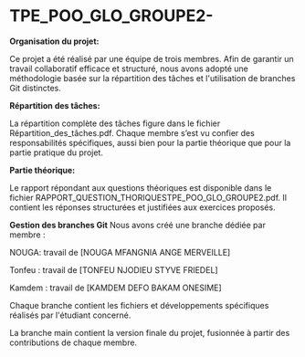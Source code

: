 # TPE_POO_GLO_GROUPE2-

**Organisation du projet:**

  Ce projet a été réalisé par une équipe de trois membres. Afin de garantir un travail collaboratif efficace et structuré, nous avons adopté une méthodologie basée sur la répartition des tâches et l'utilisation de branches Git distinctes.

**Répartition des tâches:**

La répartition complète des tâches figure dans le fichier Répartition_des_tâches.pdf. Chaque membre s’est vu confier des responsabilités spécifiques, aussi bien pour la partie théorique que pour la partie pratique du projet.

**Partie théorique:**

Le rapport répondant aux questions théoriques est disponible dans le fichier RAPPORT_QUESTION_THORIQUESTPE_POO_GLO_GROUPE2.pdf. Il contient les réponses structurées et justifiées aux exercices proposés.

**Gestion des branches Git**
Nous avons créé une branche dédiée par membre :

NOUGA: travail de [NOUGA MFANGNIA ANGE MERVEILLE]

Tonfeu : travail de [TONFEU NJODIEU STYVE FRIEDEL]

Kamdem : travail de [KAMDEM DEFO BAKAM ONESIME]

Chaque branche contient les fichiers et développements spécifiques réalisés par l'étudiant concerné.

La branche main contient la version finale du projet, fusionnée à partir des contributions de chaque membre.

